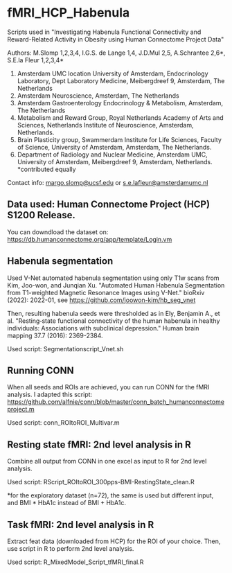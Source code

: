 # fMRI_HCP_Habenula
Scripts used in "Investigating Habenula Functional Connectivity and Reward-Related Activity in Obesity using Human Connectome Project Data" 

Authors: M.Slomp 1,2,3,4, I.G.S. de Lange 1,4, J.D.Mul 2,5, A.Schrantee 2,6*, S.E.la Fleur 1,2,3,4*
1. Amsterdam UMC location University of Amsterdam, Endocrinology Laboratory, Dept Laboratory Medicine, Meibergdreef 9, Amsterdam, The Netherlands
2. Amsterdam Neuroscience, Amsterdam, The Netherlands
3. Amsterdam Gastroenterology Endocrinology & Metabolism, Amsterdam, The Netherlands
4. Metabolism and Reward Group, Royal Netherlands Academy of Arts and Sciences, Netherlands Institute of Neuroscience, Amsterdam, Netherlands. 
5. Brain Plasticity group, Swammerdam Institute for Life Sciences, Faculty of Science, University of Amsterdam, Amsterdam, The Netherlands.
6. Department of Radiology and Nuclear Medicine, Amsterdam UMC, University of Amsterdam, Meibergdreef 9, Amsterdam, Netherlands. 
*contributed equally

Contact info: margo.slomp@ucsf.edu or s.e.lafleur@amsterdamumc.nl

## Data used: Human Connectome Project (HCP) S1200 Release.
You can downdload the dataset on: https://db.humanconnectome.org/app/template/Login.vm

## Habenula segmentation 
Used V-Net automated habenula segmentation using only T1w scans from Kim, Joo-won, and Junqian Xu. "Automated Human Habenula Segmentation from T1-weighted Magnetic Resonance Images using V-Net." bioRxiv (2022): 2022-01, see https://github.com/joowon-kim/hb_seg_vnet

Then, resulting habenula seeds were thresholded as in Ely, Benjamin A., et al. "Resting‐state functional connectivity of the human habenula in healthy individuals: Associations with subclinical depression." Human brain mapping 37.7 (2016): 2369-2384.

   Used script: Segmentationscript_Vnet.sh

## Running CONN
When all seeds and ROIs are achieved, you can run CONN for the fMRI analysis. I adapted this script: https://github.com/alfnie/conn/blob/master/conn_batch_humanconnectomeproject.m

  Used script: conn_ROItoROI_Multivar.m
  
  
## Resting state fMRI: 2nd level analysis in R
Combine all output from CONN in one excel as input to R for 2nd level analysis.

   Used script: RScript_ROItoROI_300pps-BMI-RestingState_clean.R
   
  *for the exploratory dataset (n=72), the same is used but different input, and BMI * HbA1c instead of BMI + HbA1c.

## Task fMRI: 2nd level analysis in R
Extract feat data (downloaded from HCP) for the ROI of your choice. Then, use script in R to perform 2nd level analysis.

  Used script: R_MixedModel_Script_tfMRI_final.R






